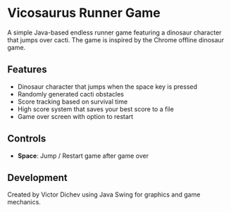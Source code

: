 # Vicosaurus Runner Game

A simple Java-based endless runner game featuring a dinosaur character that jumps over cacti. The game is inspired by the Chrome offline dinosaur game.

## Features
- Dinosaur character that jumps when the space key is pressed
- Randomly generated cacti obstacles
- Score tracking based on survival time
- High score system that saves your best score to a file
- Game over screen with option to restart

## Controls
- **Space**: Jump / Restart game after game over

## Development
Created by Victor Dichev using Java Swing for graphics and game mechanics.